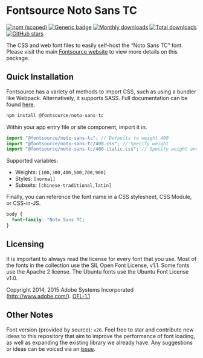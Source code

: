 # Fontsource Noto Sans TC

[![npm (scoped)](https://img.shields.io/npm/v/@fontsource/noto-sans-tc?color=brightgreen)](https://www.npmjs.com/package/@fontsource/noto-sans-tc) [![Generic badge](https://img.shields.io/badge/fontsource-passing-brightgreen)](https://github.com/fontsource/fontsource) [![Monthly downloads](https://badgen.net/npm/dm/@fontsource/noto-sans-tc)](https://github.com/fontsource/fontsource) [![Total downloads](https://badgen.net/npm/dt/@fontsource/noto-sans-tc)](https://github.com/fontsource/fontsource) [![GitHub stars](https://img.shields.io/github/stars/fontsource/fontsource.svg?style=social&label=Star)](https://github.com/fontsource/fontsource/stargazers)

The CSS and web font files to easily self-host the “Noto Sans TC” font. Please visit the main [Fontsource website](https://fontsource.org/fonts/noto-sans-tc) to view more details on this package.

## Quick Installation

Fontsource has a variety of methods to import CSS, such as using a bundler like Webpack. Alternatively, it supports SASS. Full documentation can be found [here](https://beta.fontsource.org/docs/getting-started/introduction).

```javascript
npm install @fontsource/noto-sans-tc
```

Within your app entry file or site component, import it in.

```javascript
import "@fontsource/noto-sans-tc"; // Defaults to weight 400
import "@fontsource/noto-sans-tc/400.css"; // Specify weight
import "@fontsource/noto-sans-tc/400-italic.css"; // Specify weight and style

```

Supported variables:
- Weights: `[100,300,400,500,700,900]`
- Styles: `[normal]`
- Subsets: `[chinese-traditional,latin]`

Finally, you can reference the font name in a CSS stylesheet, CSS Module, or CSS-in-JS.

```css
body {
  font-family: "Noto Sans TC;
}
```

## Licensing
It is important to always read the license for every font that you use.
Most of the fonts in the collection use the SIL Open Font License, v1.1. Some fonts use the Apache 2 license. The Ubuntu fonts use the Ubuntu Font License v1.0.

Copyright  2014, 2015 Adobe Systems Incorporated (http://www.adobe.com/).
[OFL-1.1](http://scripts.sil.org/OFL)

## Other Notes
Font version (provided by source): `v26`.
Feel free to star and contribute new ideas to this repository that aim to improve the performance of font loading, as well as expanding the existing library we already have. Any suggestions or ideas can be voiced via an [issue](https://github.com/fontsource/fontsource/issues).